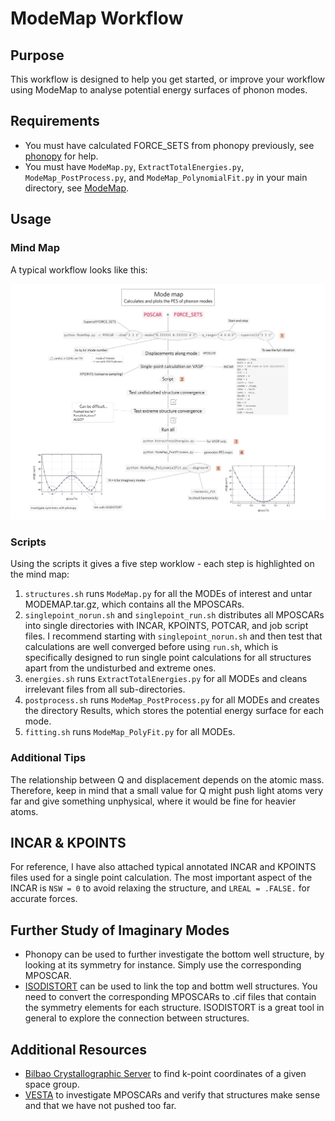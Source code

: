 # ModeMap Workflow
## Purpose
This workflow is designed to help you get started, or improve your workflow using ModeMap to analyse potential energy surfaces of phonon modes.

## Requirements
- You must have calculated FORCE_SETS from phonopy previously, see [phonopy](../phonopy) for help.
- You must have `ModeMap.py`, `ExtractTotalEnergies.py`, `ModeMap_PostProcess.py`, and `ModeMap_PolynomialFit.py` in your main directory, see [ModeMap](https://github.com/JMSkelton/ModeMap).

## Usage 
### Mind Map
A typical workflow looks like this:

![](diagramme_modemap.png)
### Scripts
Using the scripts it gives a five step worklow - each step is highlighted on the mind map:
1. `structures.sh` runs `ModeMap.py` for all the MODEs of interest and untar MODEMAP.tar.gz, which contains all the MPOSCARs. 
2. `singlepoint_norun.sh` and `singlepoint_run.sh` distributes all MPOSCARs into single directories with INCAR, KPOINTS, POTCAR, and job script files. I recommend starting with `singlepoint_norun.sh` and then test that calculations are well converged before using `run.sh`, which is specifically designed to run single point calculations for all structures apart from the undisturbed and extreme ones.
3. `energies.sh` runs `ExtractTotalEnergies.py` for all MODEs and cleans irrelevant files from all sub-directories. 
4. `postprocess.sh` runs `ModeMap_PostProcess.py` for all MODEs and creates the directory Results, which stores the potential energy surface for each mode.
5. `fitting.sh` runs `ModeMap_PolyFit.py` for all MODEs.

### Additional Tips
The relationship between Q and displacement depends on the atomic mass. Therefore, keep in mind that a small value for Q might push light atoms very far and give something unphysical, where it would be fine for heavier atoms. 

## INCAR & KPOINTS
For reference, I have also attached typical annotated INCAR and KPOINTS files used for a single point calculation. The most important aspect of the INCAR is `NSW = 0` to avoid relaxing the structure, and `LREAL = .FALSE.` for accurate forces.

## Further Study of Imaginary Modes
- Phonopy can be used to further investigate the bottom well structure, by looking at its symmetry for instance. Simply use the corresponding MPOSCAR.
- [ISODISTORT](https://stokes.byu.edu/iso/isodistort.php) can be used to link the top and bottm well structures. You need to convert the corresponding MPOSCARs to .cif files that contain the symmetry elements for each structure. ISODISTORT is a great tool in general to explore the connection between structures.

## Additional Resources
- [Bilbao Crystallographic Server](https://www.cryst.ehu.es) to find k-point coordinates of a given space group. 
- [VESTA](http://jp-minerals.org/vesta/en/) to investigate MPOSCARs and verify that structures make sense and that we have not pushed too far.
